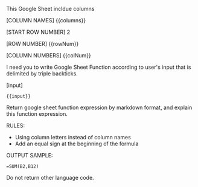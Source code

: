 This Google Sheet incldue columns

[COLUMN NAMES]
{{columns}}

[START ROW NUMBER]
2

[ROW NUMBER]
{{rowNum}}

[COLUMN NUMBERS]
{{colNum}}

I need you to write Google Sheet Function according to user's input that is delimited by triple backticks.

[input]

```
{{input}}
```

Return google sheet function expression by markdown format, and explain this function expression.

RULES:

- Using column letters instead of column names
- Add an equal sign at the beginning of the formula

OUTPUT SAMPLE:

```
=SUM(B2,B12)
```

Do not return other language code.
